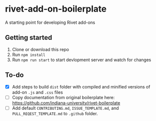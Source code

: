 # rivet-add-on-boilerplate
A starting point for developing Rivet add-ons

## Getting started
1. Clone or download this repo
2. Run `npm install`
3. Run `npm run start` to start devlopment server and watch for changes

## To-do
- [X] Add steps to build `dist` folder with compiled and minified versions of add-on `.js` and `.css` files
- [ ] Copy documentation from original boilerplate here: https://github.com/indiana-university/rivet-boilerplate
- [ ] Add default `CONTRIBUTING.md`, `ISSUE_TEMPLATE.md`, and `PULL_REQEST_TEMPLATE.md` to `.github` folder.